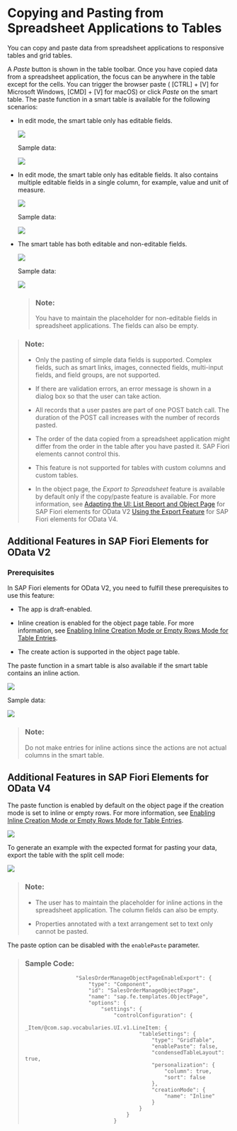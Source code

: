 <!-- loiof6a8fd2812d9442a9bba2f6fb296c42e -->

# Copying and Pasting from Spreadsheet Applications to Tables

You can copy and paste data from spreadsheet applications to responsive tables and grid tables.

A *Paste* button is shown in the table toolbar. Once you have copied data from a spreadsheet application, the focus can be anywhere in the table except for the cells. You can trigger the browser paste \( [CTRL\] + [V\]  for Microsoft Windows,  [CMD\] + [V\]  for macOS\) or click *Paste* on the smart table. The paste function in a smart table is available for the following scenarios:

-   In edit mode, the smart table only has editable fields.

     ![](images/Excel_copy_paste_1_428f114.png) 

    Sample data:

     ![](images/Excel_Copy_paste_0_d66f42d.png) 

-   In edit mode, the smart table only has editable fields. It also contains multiple editable fields in a single column, for example, value and unit of measure.

    ![](images/Excel_copy_paste_2_2af66fc.png)

    Sample data:

     ![](images/Excel_copy_paste_0a_17355b2.png) 

-   The smart table has both editable and non-editable fields.

     ![](images/Excel_copy_paste_3_766e2e9.png) 

    Sample data:

     ![](images/Excel_copy_paste_4_b6af7fd.png) 

    > ### Note:  
    > You have to maintain the placeholder for non-editable fields in spreadsheet applications. The fields can also be empty.


> ### Note:  
> -   Only the pasting of simple data fields is supported. Complex fields, such as smart links, images, connected fields, multi-input fields, and field groups, are not supported.
> 
> -   If there are validation errors, an error message is shown in a dialog box so that the user can take action.
> 
> -   All records that a user pastes are part of one POST batch call. The duration of the POST call increases with the number of records pasted.
> 
> -   The order of the data copied from a spreadsheet application might differ from the order in the table after you have pasted it. SAP Fiori elements cannot control this.
> 
> -   This feature is not supported for tables with custom columns and custom tables.
> 
> -   In the object page, the *Export to Spreadsheet* feature is available by default only if the copy/paste feature is available. For more information, see [Adapting the UI: List Report and Object Page](adapting-the-ui-list-report-and-object-page-0d2f1a9.md) for SAP Fiori elements for OData V2 [Using the Export Feature](using-the-export-feature-4bab6f2.md) for SAP Fiori elements for OData V4.



<a name="loiof6a8fd2812d9442a9bba2f6fb296c42e__section_u4k_cnp_gnb"/>

## Additional Features in SAP Fiori Elements for OData V2



### Prerequisites

In SAP Fiori elements for OData V2, you need to fulfill these prerequisites to use this feature:

-   The app is draft-enabled.

-   Inline creation is enabled for the object page table. For more information, see [Enabling Inline Creation Mode or Empty Rows Mode for Table Entries](enabling-inline-creation-mode-or-empty-rows-mode-for-table-entries-cfb04f0.md).

-   The create action is supported in the object page table.


The paste function in a smart table is also available if the smart table contains an inline action.

 ![](images/Excel_copy_paste_5_db3d9d3.png) 

Sample data:

 ![](images/Excel_copy_paste_6_fa98abc.png) 

> ### Note:  
> Do not make entries for inline actions since the actions are not actual columns in the smart table.



<a name="loiof6a8fd2812d9442a9bba2f6fb296c42e__section_u35_d22_tnb"/>

## Additional Features in SAP Fiori Elements for OData V4

The paste function is enabled by default on the object page if the creation mode is set to inline or empty rows. For more information, see [Enabling Inline Creation Mode or Empty Rows Mode for Table Entries](enabling-inline-creation-mode-or-empty-rows-mode-for-table-entries-cfb04f0.md).

 ![](images/Pasting_in_Excel_with_Inline_Actions_8173bd4.png) 

To generate an example with the expected format for pasting your data, export the table with the split cell mode:

 ![](images/Sample_Data_for_Pasting_in_Exccel_with_Inline_Action_b4c1a5d.png) 

> ### Note:  
> -   The user has to maintain the placeholder for inline actions in the spreadsheet application. The column fields can also be empty.
> 
> -   Properties annotated with a text arrangement set to text only cannot be pasted.

The paste option can be disabled with the `enablePaste` parameter.

> ### Sample Code:  
> ```
>                 "SalesOrderManageObjectPageEnableExport": {
>                     "type": "Component",
>                     "id": "SalesOrderManageObjectPage",
>                     "name": "sap.fe.templates.ObjectPage",
>                     "options": {
>                         "settings": {
>                             "controlConfiguration": {
>                                 _Item/@com.sap.vocabularies.UI.v1.LineItem: {
>                                     "tableSettings": {
>                                         "type": "GridTable",
>                                         "enablePaste": false,
>                                         "condensedTableLayout": true,
>                                         "personalization": {
>                                             "column": true,
>                                             "sort": false
>                                         },
>                                         "creationMode": {
>                                             "name": "Inline"
>                                         }
>                                     }
>                                 }
>                             }
> 
> ```

